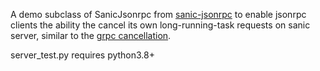 A demo subclass of SanicJsonrpc from [sanic-jsonrpc](https://github.com/mon4ter/sanic-jsonrpc) to enable jsonrpc clients the ability the cancel its own long-running-task requests on sanic server, similar to the [grpc cancellation](https://github.com/grpc/grpc/tree/master/examples/python/cancellation).

server_test.py requires python3.8+
